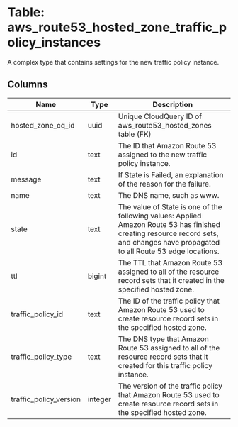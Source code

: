 
# Table: aws_route53_hosted_zone_traffic_policy_instances
A complex type that contains settings for the new traffic policy instance.
## Columns
| Name        | Type           | Description  |
| ------------- | ------------- | -----  |
|hosted_zone_cq_id|uuid|Unique CloudQuery ID of aws_route53_hosted_zones table (FK)|
|id|text|The ID that Amazon Route 53 assigned to the new traffic policy instance.|
|message|text|If State is Failed, an explanation of the reason for the failure.|
|name|text|The DNS name, such as www.|
|state|text|The value of State is one of the following values: Applied Amazon Route 53 has finished creating resource record sets, and changes have propagated to all Route 53 edge locations.|
|ttl|bigint|The TTL that Amazon Route 53 assigned to all of the resource record sets that it created in the specified hosted zone.|
|traffic_policy_id|text|The ID of the traffic policy that Amazon Route 53 used to create resource record sets in the specified hosted zone.|
|traffic_policy_type|text|The DNS type that Amazon Route 53 assigned to all of the resource record sets that it created for this traffic policy instance.|
|traffic_policy_version|integer|The version of the traffic policy that Amazon Route 53 used to create resource record sets in the specified hosted zone.|
